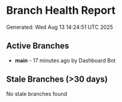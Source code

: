 # Branch Health Report
Generated: Wed Aug 13 14:24:51 UTC 2025

## Active Branches
- **main** - 17 minutes ago by Dashboard Bot

## Stale Branches (>30 days)
No stale branches found
